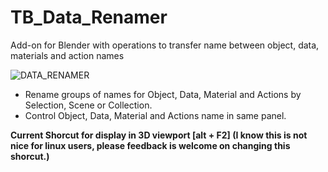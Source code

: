 # TB_Data_Renamer
Add-on for Blender with operations to transfer name between object, data, materials and action names


![DATA_RENAMER](https://user-images.githubusercontent.com/84092569/136677557-8da35cc4-7932-4435-a79a-589639b5e59b.jpg)

- Rename groups of names for Object, Data, Material and Actions by Selection, Scene or Collection.
- Control Object, Data, Material and Actions name in same panel.

           
           
**Current Shorcut for display in 3D viewport [alt + F2]  (I know this is not nice for linux users, please feedback is welcome on changing this shorcut.)**    

